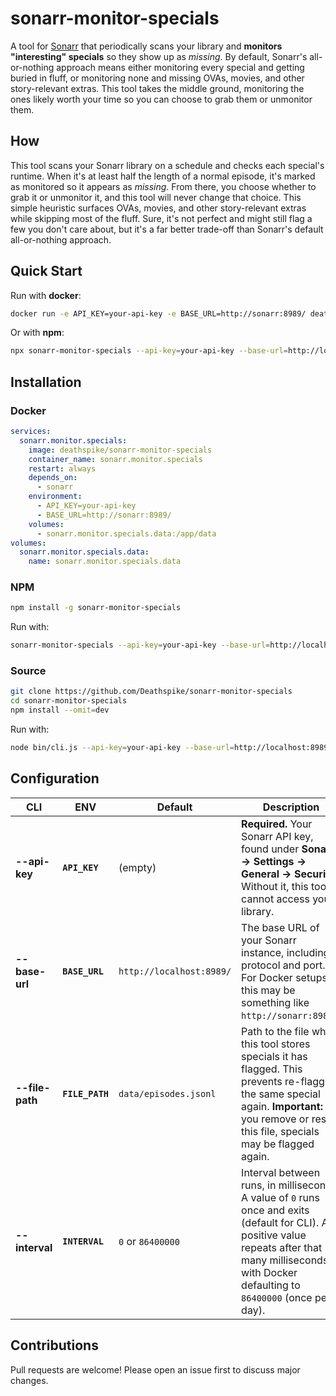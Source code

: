 # sonarr-monitor-specials

A tool for [Sonarr](https://github.com/Sonarr/Sonarr) that periodically scans your library and **monitors "interesting" specials** so they show up as _missing_. By default, Sonarr's all-or-nothing approach means either monitoring every special and getting buried in fluff, or monitoring none and missing OVAs, movies, and other story-relevant extras. This tool takes the middle ground, monitoring the ones likely worth your time so you can choose to grab them or unmonitor them.

## How

This tool scans your Sonarr library on a schedule and checks each special's runtime. When it's at least half the length of a normal episode, it's marked as monitored so it appears as _missing_. From there, you choose whether to grab it or unmonitor it, and this tool will never change that choice. This simple heuristic surfaces OVAs, movies, and other story-relevant extras while skipping most of the fluff. Sure, it's not perfect and might still flag a few you don't care about, but it's a far better trade-off than Sonarr's default all-or-nothing approach.

## Quick Start

Run with **docker**:

```bash
docker run -e API_KEY=your-api-key -e BASE_URL=http://sonarr:8989/ deathspike/sonarr-monitor-specials
```

Or with **npm**:

```bash
npx sonarr-monitor-specials --api-key=your-api-key --base-url=http://localhost:8989/
```

## Installation

### Docker

```yaml
services:
  sonarr.monitor.specials:
    image: deathspike/sonarr-monitor-specials
    container_name: sonarr.monitor.specials
    restart: always
    depends_on:
      - sonarr
    environment:
      - API_KEY=your-api-key
      - BASE_URL=http://sonarr:8989/
    volumes:
      - sonarr.monitor.specials.data:/app/data
volumes:
  sonarr.monitor.specials.data:
    name: sonarr.monitor.specials.data
```

### NPM

```bash
npm install -g sonarr-monitor-specials
```

Run with:

```bash
sonarr-monitor-specials --api-key=your-api-key --base-url=http://localhost:8989/
```

### Source

```bash
git clone https://github.com/Deathspike/sonarr-monitor-specials
cd sonarr-monitor-specials
npm install --omit=dev
```

Run with:

```bash
node bin/cli.js --api-key=your-api-key --base-url=http://localhost:8989/
```

## Configuration

| CLI             | ENV             | Default                  | Description                                                                                                                                                                                                 |
| --------------- | --------------- | ------------------------ | ----------------------------------------------------------------------------------------------------------------------------------------------------------------------------------------------------------- |
| **--api-key**   | **`API_KEY`**   | (empty)                  | **Required.** Your Sonarr API key, found under **Sonarr → Settings → General → Security**. Without it, this tool cannot access your library.                                                                |
| **--base-url**  | **`BASE_URL`**  | `http://localhost:8989/` | The base URL of your Sonarr instance, including protocol and port. For Docker setups, this may be something like `http://sonarr:8989/`.                                                                     |
| **--file-path** | **`FILE_PATH`** | `data/episodes.jsonl`    | Path to the file where this tool stores specials it has flagged. This prevents re-flagging the same special again. **Important:** If you remove or reset this file, specials may be flagged again.          |
| **--interval**  | **`INTERVAL`**  | `0` or `86400000`        | Interval between runs, in milliseconds. A value of `0` runs once and exits (default for CLI). Any positive value repeats after that many milliseconds, with Docker defaulting to `86400000` (once per day). |

## Contributions

Pull requests are welcome! Please open an issue first to discuss major changes.

